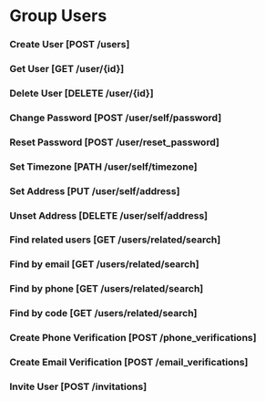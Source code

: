 # Group Users

### Create User [POST /users]
<!-- include(tests/user/create.md) -->

### Get User [GET /user/{id}]
<!-- include(tests/user/getUser.md) -->

### Delete User [DELETE /user/{id}]
<!-- include(tests/user/deleteUser.md) -->

### Change Password [POST /user/self/password]
<!-- include(tests/user/changePassword.md) -->

### Reset Password [POST /user/reset_password]
<!-- include(tests/user/resetPassword.md) -->

### Set Timezone [PATH /user/self/timezone]
<!-- include(tests/user/patchUserTimeZone.md) -->

### Set Address [PUT /user/self/address]
<!-- include(tests/user/setAddress.md) -->

### Unset Address [DELETE /user/self/address]
<!-- include(tests/user/deleteAddress.md) -->

### Find related users [GET /users/related/search]
<!-- include(tests/user/searchRelatedUser.md) -->

### Find by email [GET /users/related/search]
<!-- include(tests/user/searchByEmail.md) -->

### Find by phone [GET /users/related/search]
<!-- include(tests/user/searchByPhone.md) -->

### Find by code [GET /users/related/search]
<!-- include(tests/user/searchByCode.md) -->

### Create Phone Verification [POST /phone_verifications]
<!-- include(tests/verification/createPhoneVerification.md) -->

### Create Email Verification [POST /email_verifications]
<!-- include(tests/verification/createEmailVerification.md) -->

### Invite User [POST /invitations]
<!-- include(tests/invitation/create.md) -->